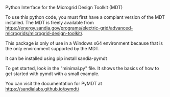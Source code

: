 Python Interface for the Microgrid Design Toolkit (MDT)

To use this python code, you must first have a compiant version of the MDT installed.  The MDT is freely available from
https://energy.sandia.gov/programs/electric-grid/advanced-microgrids/microgrid-design-toolkit/.

This package is only of use in a Windows x64 environment because that is the only environment supported by the MDT.

It can be installed using pip install sandia-pymdt

To get started, look in the "minimal.py" file.  It shows the basics of how to get started with pymdt with a small example.

You can visit the documentation for PyMDT at https://sandialabs.github.io/pymdt/
